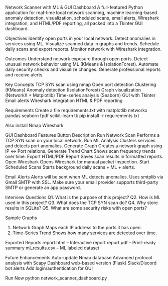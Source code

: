 Network Scanner with ML & GUI Dashboard
A full-featured Python application for real-time local network scanning, machine learning-based anomaly detection, visualization, scheduled scans, email alerts, Wireshark integration, and HTML/PDF reporting, all packed into a Tkinter GUI dashboard.

Objectives
Identify open ports in your local network.
Detect anomalies in services using ML.
Visualize scanned data in graphs and trends.
Schedule daily scans and export reports.
Monitor network with Wireshark integration.

Outcomes
Understand network exposure through open ports.
Detect unusual network behavior using ML (KMeans & IsolationForest).
Automate daily security checks and visualize changes.
Generate professional reports and receive alerts.

Key Concepts
TCP SYN scan using nmap
Open port detection
Clustering (KMeans)
Anomaly detection (IsolationForest)
Graph visualization (NetworkX + Matplotlib)
Time-series analysis (Seaborn)
GUI with Tkinter
Email alerts
Wireshark integration
HTML & PDF reporting

Requirements
Create a file requirements.txt with
matplotlib
networkx
pandas
seaborn
fpdf
scikit-learn
tk
pip install -r requirements.txt

Also install
Nmap
Wireshark

GUI Dashboard Features
Button	Description
Run Network Scan	Performs a TCP SYN scan on your local network.
Run ML Analysis	Clusters services and detects port anomalies.
Generate Graph	Creates a network graph using IP ↔ Port relations.
Generate Trend Chart	Shows scan frequency trends over time.
Export HTML/PDF Report	Saves scan results in formatted reports.
Open Wireshark	Opens Wireshark for manual packet inspection.
Start Scheduled Scans	Starts background daily scans + ML + alerts.

Email Alerts
Alerts will be sent when ML detects anomalies. Uses smtplib via Gmail SMTP with SSL.
Make sure your email provider supports third-party SMTP or generate an app password.

Interview Questions 
Q1. What is the purpose of this project?
Q2. How is ML used in this project?
Q3. What does the TCP SYN scan do?
Q4. Why store results in SQLite?
Q5. What are some security risks with open ports?

Sample Graphs
1. Network Graph
Maps each IP address to the ports it has open.
2. Time-Series Trend
Shows how many services are detected over time.

Exported Reports
report.html – Interactive report
report.pdf – Print-ready summary
ml_results.csv – ML labeled dataset

Future Enhancements
Auto-update Nmap database
Advanced protocol analysis with Scapy
Dashboard web-based version (Flask)
Slack/Discord bot alerts
Add login/authentication for GUI

Run Now
python network_scanner_dashboard.py






